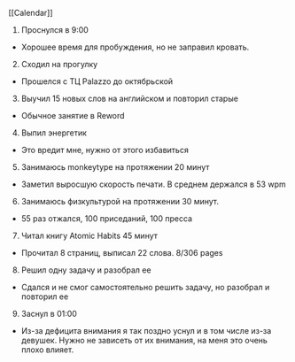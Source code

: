 [[Calendar]]
1. Проснулся в 9:00 
- Хорошее время для пробуждения, но не заправил кровать.
2. Сходил на прогулку
 - Прошелся с ТЦ Palazzo до октябрьской 
3. Выучил 15 новых слов на английском и повторил старые
 - Обычное занятие в Reword
4.  Выпил энергетик 
 - Это вредит мне, нужно от этого избавиться 
5. Занимаюсь monkeytype  на протяжении 20 минут 
 - Заметил выросшую скорость печати. В среднем держался в 53 wpm
6. Занимаюсь физкультурой на протяжении 30 минут. 
-  55 раз отжался, 100 приседаний, 100 пресса 
7. Читал книгу Atomic Habits 45 минут
- Прочитал 8 страниц, выписал 22 слова. 8/306 pages
8. Решил одну задачу и разобрал ее
- Сдался и не смог самостоятельно решить задачу, но разобрал и повторил ее
9. Заснул в 01:00
- Из-за дефицита внимания я так поздно уснул и в том числе из-за девушек. Нужно не зависеть от их внимания, на меня это очень плохо влияет. 